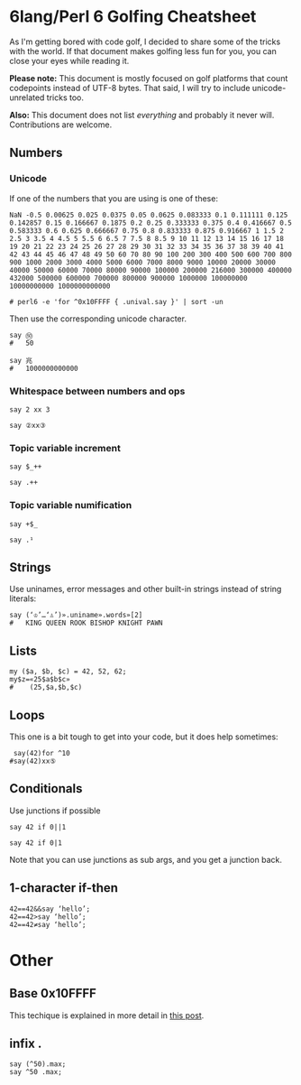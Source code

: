 # 6lang/Perl 6 Golfing Cheatsheet

As I'm getting bored with code golf, I decided to share some of the
tricks with the world. If that document makes golfing less fun for
you, you can close your eyes while reading it.

**Please note:** This document is mostly focused on golf platforms that
count codepoints instead of UTF-8 bytes. That said, I will try to
include unicode-unrelated tricks too.

**Also:** This document does not list *everything* and probably it
  never will. Contributions are welcome.

## Numbers

### Unicode
If one of the numbers that you are using is one of these:
```
NaN -0.5 0.00625 0.025 0.0375 0.05 0.0625 0.083333 0.1 0.111111 0.125
0.142857 0.15 0.166667 0.1875 0.2 0.25 0.333333 0.375 0.4 0.416667 0.5
0.583333 0.6 0.625 0.666667 0.75 0.8 0.833333 0.875 0.916667 1 1.5 2
2.5 3 3.5 4 4.5 5 5.5 6 6.5 7 7.5 8 8.5 9 10 11 12 13 14 15 16 17 18
19 20 21 22 23 24 25 26 27 28 29 30 31 32 33 34 35 36 37 38 39 40 41
42 43 44 45 46 47 48 49 50 60 70 80 90 100 200 300 400 500 600 700 800
900 1000 2000 3000 4000 5000 6000 7000 8000 9000 10000 20000 30000
40000 50000 60000 70000 80000 90000 100000 200000 216000 300000 400000
432000 500000 600000 700000 800000 900000 1000000 100000000
10000000000 1000000000000

# perl6 -e 'for ^0x10FFFF { .unival.say }' | sort -un
```

Then use the corresponding unicode character.
```perl6
say ㊿
#   50

say 兆
#   1000000000000
```


### Whitespace between numbers and ops
```perl6
say 2 xx 3
```
```perl6
say ②xx③
```


### Topic variable increment
```perl6
say $_++
```
```perl6
say .++
```


### Topic variable numification
```perl6
say +$_
```
```perl6
say .¹
```


## Strings

Use uninames, error messages and other built-in strings instead of
string literals:
```perl6
say (‘♔’…‘♙’)».uniname».words»[2]
#   KING QUEEN ROOK BISHOP KNIGHT PAWN
```


## Lists

```perl6
my ($a, $b, $c) = 42, 52, 62;
my$z=«25$a$b$c»
#    (25,$a,$b,$c)
```


## Loops

This one is a bit tough to get into your code, but it does help
sometimes:

```perl6
 say(42)for ^10
#say(42)xx⑤
```


## Conditionals

Use junctions if possible

```perl6
say 42 if 0||1
```
```perl6
say 42 if 0|1
```

Note that you can use junctions as sub args, and you get a junction
back.


## 1-character if-then

```perl6
42==42&&say ‘hello’;
42==42>say ‘hello’;
42==42≠say ‘hello’;
```


# Other

## Base 0x10FFFF

This techique is explained in more detail in [this post](https://perl6advent.wordpress.com/2017/12/23/day-23-the-wonders-of-perl6-golf/).

## infix .
```perl6
say (^50).max;
say ^50 .max;
```
